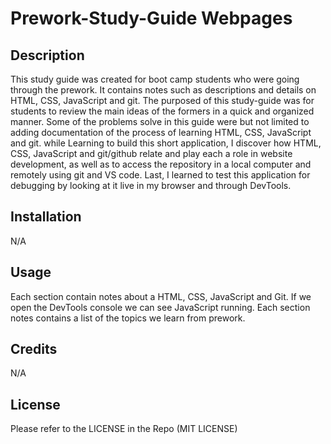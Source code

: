 
# Prework-Study-Guide Webpages

## Description

This study guide was created for boot camp students who were going through the prework.  It contains notes such as descriptions and details on HTML, CSS, JavaScript and git.  The purposed of this study-guide was for  students to review the main ideas of the formers in a quick and organized manner. 
Some of the problems solve in this guide were but not limited to adding documentation of the process of learning HTML, CSS, JavaScript and git.
while Learning to build this short application, I  discover how HTML, CSS, JavaScript and git/github relate and play each a role in website development, as well as to access the repository in a local computer and remotely using git and VS code.  Last, I learned to test this application for debugging by looking at it live in my browser and through DevTools.

## Installation

N/A

## Usage

Each section contain notes about a HTML, CSS, JavaScript and Git. If we open the DevTools console we can see JavaScript running. Each section notes contains a list of the topics we learn from prework.

## Credits

 N/A

## License

Please refer to the LICENSE in the Repo (MIT LICENSE)